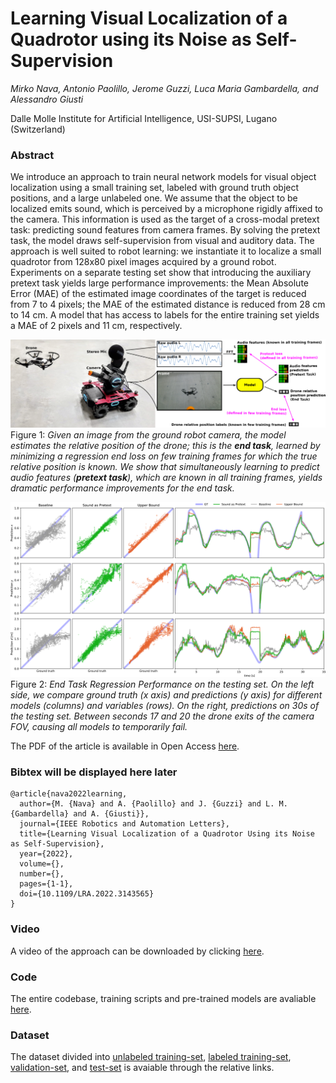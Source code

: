 # Learning Visual Localization of a Quadrotor using its Noise as Self-Supervision

*Mirko Nava, Antonio Paolillo, Jerome Guzzi, Luca Maria Gambardella, and Alessandro Giusti*

Dalle Molle Institute for Artificial Intelligence, USI-SUPSI, Lugano (Switzerland)

### Abstract
We introduce an approach to train neural network models for visual object localization using a small training set, labeled with ground truth object positions, and a large unlabeled one.
We assume that the object to be localized emits sound, which is perceived by a microphone rigidly affixed to the camera.
This information is used as the target of a cross-modal pretext task: predicting sound features from camera frames.
By solving the pretext task, the model draws self-supervision from visual and auditory data. 
The approach is well suited to robot learning: we instantiate it to localize a small quadrotor from 128x80 pixel images acquired by a ground robot. 
Experiments on a separate testing set show that introducing the auxiliary pretext task yields large performance improvements:
the Mean Absolute Error (MAE) of the estimated image coordinates of the target is reduced from 7 to 4 pixels; the MAE of the estimated distance is reduced from 28 cm to 14 cm.
A model that has access to labels for the entire training set yields a MAE of 2 pixels and 11 cm, respectively.


![Sound as Pretext](https://github.com/idsia-robotics/Sound-as-Pretext/blob/main/code/data/out/Intro.png)
Figure 1: *Given an image from the ground robot camera, the model estimates the relative position of the drone; this is the **end task**, learned by minimizing a regression end loss on few training frames for which the true relative position is known.
We show that simultaneously learning to predict audio features (**pretext task**), which are known in all training frames, yields dramatic performance improvements for the end task.*


![Regression Performance on the testing set](https://github.com/idsia-robotics/Sound-as-Pretext/blob/main/code/data/out/results.png)
Figure 2: *End Task Regression Performance on the testing set.
On the left side, we compare ground truth (x axis) and predictions (y axis) for different models (columns) and variables (rows).
On the right, predictions on 30s of the testing set.
Between seconds 17 and 20 the drone exits of the camera FOV, causing all models to temporarily fail.*

The PDF of the article is available in Open Access [here]( https://doi.org/10.1109/LRA.2022.3143565).

### Bibtex will be displayed here later

```properties
@article{nava2022learning,
  author={M. {Nava} and A. {Paolillo} and J. {Guzzi} and L. M. {Gambardella} and A. {Giusti}},
  journal={IEEE Robotics and Automation Letters}, 
  title={Learning Visual Localization of a Quadrotor Using its Noise as Self-Supervision}, 
  year={2022},
  volume={},
  number={},
  pages={1-1},
  doi={10.1109/LRA.2022.3143565}
}
```

### Video

A video of the approach can be downloaded by clicking [here](https://github.com/idsia-robotics/Sound-as-Pretext/raw/main/code/data/out/sap.mp4).
<!--[![Learning Visual Object Localization from Few Labeled Examples using Sound Prediction as a Pretext Task](https://github.com/idsia-robotics/Sound-as-Pretext/blob/main/code/data/out/video.gif)](https://youtu.be/XXXXXXX)-->

### Code

The entire codebase, training scripts and pre-trained models are avaliable [here](https://github.com/idsia-robotics/Sound-as-Pretext/tree/main/code).

### Dataset

The dataset divided into [unlabeled training-set](https://drive.switch.ch/index.php/s/RSz7jRiHrSwf54p), [labeled training-set](https://drive.switch.ch/index.php/s/BfQwbzCf4gTGJ7T), [validation-set](https://drive.switch.ch/index.php/s/qN4NO9296K6ry1t), and [test-set](https://drive.switch.ch/index.php/s/7myEJA7E4zYQlVz) is avaiable through the relative links.
